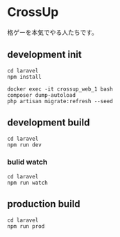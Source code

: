# CrossUp
格ゲーを本気でやる人たちです。

## development init

```
cd laravel
npm install

docker exec -it crossup_web_1 bash
composer dump-autoload
php artisan migrate:refresh --seed
```

## development build

```
cd laravel
npm run dev
```

### bulid watch

```
cd laravel
npm run watch
```
## production build

```
cd laravel
npm run prod
```